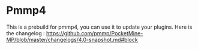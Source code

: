 # Pmmp4
This is a prebuild for pmmp4, you can use it to update your plugins.
Here is the changelog : https://github.com/pmmp/PocketMine-MP/blob/master/changelogs/4.0-snapshot.md#block
